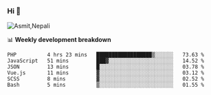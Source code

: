 ### Hi 👋

![Asmit,Nepali](https://media.giphy.com/media/L8K62iTDkzGX6/giphy.gif)
<!--
**asmit99nepali/asmit99nepali** is a ✨ _special_ ✨ repository because its `README.md` (this file) appears on your GitHub profile.

Here are some ideas to get you started:

- 🔭 I’m currently working on ...
- 🌱 I’m currently learning ...
- 👯 I’m looking to collaborate on ...
- 🤔 I’m looking for help with ...
- 💬 Ask me about ...
- 📫 How to reach me: ...
- 😄 Pronouns: ...
- ⚡ Fun fact: ...
-->


📊 **Weekly development breakdown**
<!--START_SECTION:waka-->

```text
PHP          4 hrs 23 mins   ██████████████████▒░░░░░░   73.63 %
JavaScript   51 mins         ███▓░░░░░░░░░░░░░░░░░░░░░   14.52 %
JSON         13 mins         █░░░░░░░░░░░░░░░░░░░░░░░░   03.78 %
Vue.js       11 mins         ▓░░░░░░░░░░░░░░░░░░░░░░░░   03.12 %
SCSS         8 mins          ▓░░░░░░░░░░░░░░░░░░░░░░░░   02.52 %
Bash         5 mins          ▒░░░░░░░░░░░░░░░░░░░░░░░░   01.55 %
```

<!--END_SECTION:waka-->

